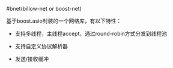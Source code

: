 #bnet(billow-net or boost-net)

基于boost.asio封装的一个网络库，有以下特性：

* 支持多线程，主线程accept，通过round-robin方式分发到线程池

* 支持自定义协议解析器

* 发送/接收缓冲
